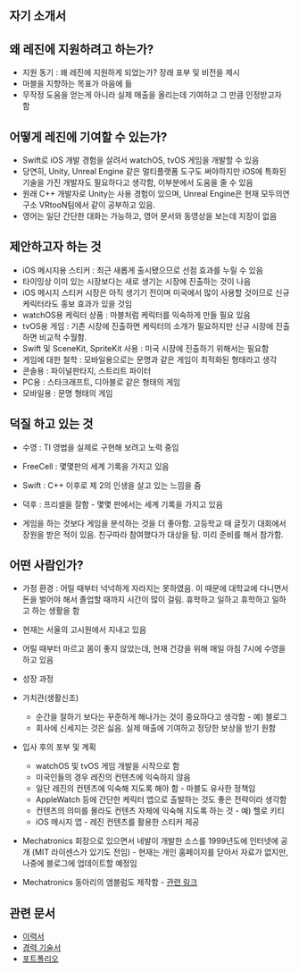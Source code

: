 ## 자기 소개서 

## 왜 레진에 지원하려고 하는가?

* 지원 동기 : 왜 레진에 지원하게 되었는가? 장래 포부 및 비전을 제시
* 마블을 지향하는 목표가 마음에 듦
* 무작정 도움을 얻는게 아니라 실제 매출을 올리는데 기여하고 그 만큼 인정받고자 함

## 어떻게 레진에 기여할 수 있는가?

* Swift로 iOS 개발 경험을 살려서 watchOS, tvOS 게임을 개발할 수 있음
* 당연히, Unity, Unreal Engine 같은 멀티플랫폼 도구도 써야하지만 iOS에 특화된 기술을 가진 개발자도 필요하다고 생각함, 이부분에서 도움을 줄 수 있음
* 원래 C++ 개발자로 Unity는 사용 경험이 있으며, Unreal Engine은 현재 모두의연구소 VRtooN팀에서 같이 공부하고 있음.
* 영어는 일단 간단한 대화는 가능하고, 영어 문서와 동영상을 보는데 지장이 없음


## 제안하고자 하는 것

* iOS 메시지용 스티커 : 최근 새롭게 출시됐으므로 선점 효과를 누릴 수 있음
* 타이밍상 이미 있는 시장보다는 새로 생기는 시장에 진출하는 것이 나음
* iOS 메시지 스티커 시장은 아직 생기기 전이며 미국에서 많이 사용할 것이므로 신규 케릭터라도 홍보 효과가 있을 것임
* watchOS용 케릭터 상품 : 마블처럼 케릭터를 익숙하게 만들 필요 있음
* tvOS용 게임 : 기존 시장에 진출하면 케릭터의 소개가 필요하지만 신규 시장에 진출하면 비교적 수월함. 
* Swift 및 SceneKit, SpriteKit 사용 : 미국 시장에 진출하기 위해서는 필요함
* 게임에 대한 철학 : 모바일용으로는 문명과 같은 게임이 최적화된 형태라고 생각
* 콘솔용 : 파이널판타지, 스트리트 파이터
* PC용 : 스타크래프트, 디아블로 같은 형태의 게임
* 모바일용 : 문명 형태의 게임

## 덕질 하고 있는 것

* 수영 : TI 영법을 실제로 구현해 보려고 노력 중임
* FreeCell : 몇몇판의 세계 기록을 가지고 있음
* Swift : C++ 이후로 제 2의 인생을 살고 있는 느낌을 줌
* 덕후 : 프리셀을 잘함 - 몇몇 판에서는 세계 기록을 가지고 있음

* 게임을 하는 것보다 게임을 분석하는 것을 더 좋아함. 고등학교 때 글짓기 대회에서 장원을 받은 적이 있음. 친구따라 참여했다가 대상을 탐. 미리 준비를 해서 참가함.


## 어떤 사람인가?

* 가정 환경 : 어릴 때부터 넉넉하게 자라지는 못하였음. 이 때문에 대학교에 다니면서 돈을 벌어야 해서 졸업할 때까지 시간이 많이 걸림. 휴학하고 일하고 휴학하고 일하고 하는 생활을 함
* 현재는 서울의 고시원에서 지내고 있음

* 어릴 때부터 마르고 몸이 좋지 않았는데, 현재 건강을 위해 매일 아침 7시에 수영을 하고 있음

* 성장 과정
* 가치관(생활신조)
	* 순간을 잘하기 보다는 꾸준하게 해나가는 것이 중요하다고 생각함 - 예) 블로그
	* 회사에 신세지는 것은 싫음. 실제 매출에 기여하고 정당한 보상을 받기 원함
* 입사 후의 포부 및 계획
	* watchOS 및 tvOS 게임 개발을 시작으로 함
	* 미국인들의 경우 레진의 컨텐츠에 익숙하지 않음
	* 일단 레진의 컨텐츠에 익숙해 지도록 해야 함 - 마블도 유사한 정책임
	* AppleWatch 등에 간단한 케릭터 앱으로 출발하는 것도 좋은 전략이라 생각함
	* 컨텐츠의 의미를 몰라도 컨텐츠 자체에 익숙해 지도록 하는 것 - 예) 헬로 키티 
	* iOS 메시지 앱 - 레진 컨텐츠를 활용한 스티커 제공
	
* Mechatronics 회장으로 있으면서 네발이 개발한 소스를 1999년도에 인터넷에 공개 (MIT 라이센스가 있기도 전임) - 현재는 개인 홈페이지를 닫아서 자료가 없지만, 나중에 블로그에 업데이트할 예정임
* Mechatronics 동아리의 앰블럼도 제작함 - [관련 링크](http://mecha.namoweb.net/xe/CI)

## 관련 문서

* [이력서](2016-07-12-Resume.md)
* [경력 기술서](2016-07-21-Experience-Statement.md)
* [포트폴리오](2016-07-21-Portfolio.md)
